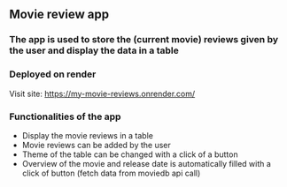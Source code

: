 ## Movie review app
### The app is used to store the (current movie) reviews given by the user and display the data in a table

### Deployed on render
Visit site: https://my-movie-reviews.onrender.com/

### Functionalities of the app 
* Display the movie reviews in a table
* Movie reviews can be added by the user
* Theme of the table can be changed with a click of a button 
* Overview of the movie and release date is automatically filled with a click of button (fetch data from moviedb api call)

